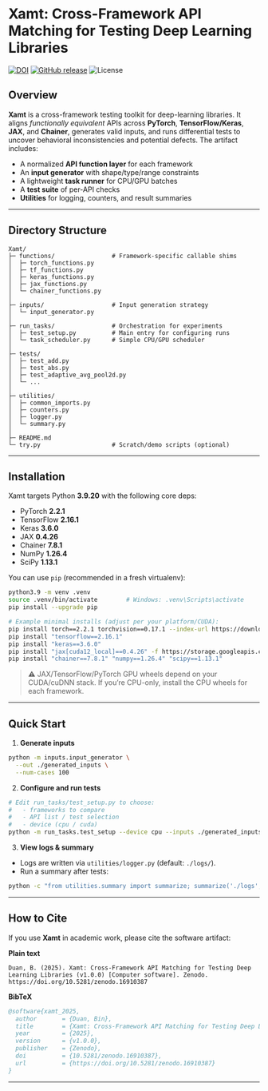 # Xamt: Cross-Framework API Matching for Testing Deep Learning Libraries

[![DOI](https://zenodo.org/badge/DOI/10.5281/zenodo.16910387.svg)](https://doi.org/10.5281/zenodo.16910387)
[![GitHub release](https://img.shields.io/github/v/release/beanduan22/Xamt)](https://github.com/beanduan22/Xamt/releases)
![License](https://img.shields.io/badge/License-MIT-green.svg)

## Overview

**Xamt** is a cross-framework testing toolkit for deep-learning libraries.
It aligns *functionally equivalent* APIs across **PyTorch**, **TensorFlow/Keras**, **JAX**, and **Chainer**, generates valid inputs, and runs differential tests to uncover behavioral inconsistencies and potential defects. The artifact includes:

* A normalized **API function layer** for each framework
* An **input generator** with shape/type/range constraints
* A lightweight **task runner** for CPU/GPU batches
* A **test suite** of per-API checks
* **Utilities** for logging, counters, and result summaries

---

## Directory Structure

```
Xamt/
├─ functions/                # Framework-specific callable shims
│  ├─ torch_functions.py
│  ├─ tf_functions.py
│  ├─ keras_functions.py
│  ├─ jax_functions.py
│  └─ chainer_functions.py
│
├─ inputs/                   # Input generation strategy
│  └─ input_generator.py
│
├─ run_tasks/                # Orchestration for experiments
│  ├─ test_setup.py          # Main entry for configuring runs
│  └─ task_scheduler.py      # Simple CPU/GPU scheduler
│
├─ tests/                    
│  ├─ test_add.py
│  ├─ test_abs.py
│  ├─ test_adaptive_avg_pool2d.py
│  └─ ...
│
├─ utilities/                
│  ├─ common_imports.py
│  ├─ counters.py
│  ├─ logger.py
│  └─ summary.py
│
├─ README.md
└─ try.py                    # Scratch/demo scripts (optional)
```

---

## Installation

Xamt targets Python **3.9.20** with the following core deps:

* PyTorch **2.2.1**
* TensorFlow **2.16.1**
* Keras **3.6.0**
* JAX **0.4.26**
* Chainer **7.8.1**
* NumPy **1.26.4**
* SciPy **1.13.1**

You can use `pip` (recommended in a fresh virtualenv):

```bash
python3.9 -m venv .venv
source .venv/bin/activate        # Windows: .venv\Scripts\activate
pip install --upgrade pip

# Example minimal installs (adjust per your platform/CUDA):
pip install torch==2.2.1 torchvision==0.17.1 --index-url https://download.pytorch.org/whl/cu121
pip install "tensorflow==2.16.1"
pip install "keras==3.6.0"
pip install "jax[cuda12_local]==0.4.26" -f https://storage.googleapis.com/jax-releases/jax_cuda_releases.html
pip install "chainer==7.8.1" "numpy==1.26.4" "scipy==1.13.1"
```

> ⚠️ JAX/TensorFlow/PyTorch GPU wheels depend on your CUDA/cuDNN stack. If you’re CPU-only, install the CPU wheels for each framework.

---

## Quick Start

1. **Generate inputs**

```bash
python -m inputs.input_generator \
  --out ./generated_inputs \
  --num-cases 100
```

2. **Configure and run tests**

```bash
# Edit run_tasks/test_setup.py to choose:
#   - frameworks to compare
#   - API list / test selection
#   - device (cpu / cuda)
python -m run_tasks.test_setup --device cpu --inputs ./generated_inputs
```

3. **View logs & summary**

* Logs are written via `utilities/logger.py` (default: `./logs/`).
* Run a summary after tests:

```bash
python -c "from utilities.summary import summarize; summarize('./logs', out_csv='./summary.csv')"
```

---

## How to Cite

If you use **Xamt** in academic work, please cite the software artifact:

**Plain text**

```
Duan, B. (2025). Xamt: Cross-Framework API Matching for Testing Deep Learning Libraries (v1.0.0) [Computer software]. Zenodo. https://doi.org/10.5281/zenodo.16910387
```

**BibTeX**

```bibtex
@software{xamt_2025,
  author       = {Duan, Bin},
  title        = {Xamt: Cross-Framework API Matching for Testing Deep Learning Libraries},
  year         = {2025},
  version      = {v1.0.0},
  publisher    = {Zenodo},
  doi          = {10.5281/zenodo.16910387},
  url          = {https://doi.org/10.5281/zenodo.16910387}
}
```


---

